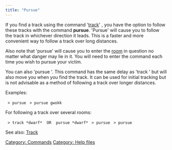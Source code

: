 ```yaml
---
title: "Pursue"
---
```


If you find a track using the command '[track](track "wikilink")'
<target>, you have the option to follow these tracks with the command
**pursue**. 'Pursue' will cause you to follow the track in whichever
direction it leads. This is a faster and more convenient way to follow a
track over long distances.

Also note that 'pursue' will cause you to enter the
[room](room "wikilink") in question no matter what danger may lie in it.
You will need to enter the command each time you wish to pursue your
victim.

You can also 'pursue <target>'. This command has the same delay as
'track <target>' but will also move you when you find the track. It can
be used for initial tracking but is not advisable as a method of
following a track over longer distances.

Examples:

` > pursue`
` > pursue gwokk`

For following a track over several rooms:

` > track *dwarf*  OR  pursue *dwarf*`
` > pursue`
` > pursue`

See also: [Track](Track "wikilink")

[Category: Commands](Category:_Commands "wikilink") [Category: Help
files](Category:_Help_files "wikilink")